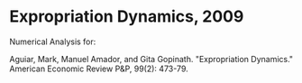 Expropriation Dynamics, 2009
==========================

Numerical Analysis for:

Aguiar, Mark, Manuel Amador, and Gita Gopinath. "Expropriation Dynamics." American Economic Review P&amp;P, 99(2): 473-79.


